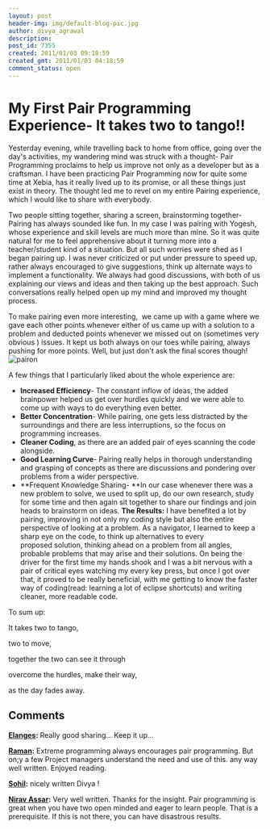 ```yaml
---
layout: post
header-img: img/default-blog-pic.jpg
author: divya_agrawal
description: 
post_id: 7355
created: 2011/01/03 09:18:59
created_gmt: 2011/01/03 04:18:59
comment_status: open
---
```


# My First Pair Programming Experience- It takes two to tango!!

Yesterday evening, while travelling back to home from office, going over the day's activities, my wandering mind was struck with a thought- Pair Programming proclaims to help us improve not only as a developer but as a craftsman. I have been practicing Pair Programming now for quite some time at Xebia, has it really lived up to its promise, or all these things just exist in theory. The thought led me to revel on my entire Pairing experience, which I would like to share with everybody.

Two people sitting together, sharing a screen, brainstorming together-Pairing has always sounded like fun.  In my case I was pairing with Yogesh, whose experience and skill levels are much more than mine. So it was quite natural for me to feel apprehensive about it turning more into a teacher/student kind of a situation. But all such worries were shed as I began pairing up. I was never criticized or put under pressure to speed up, rather always encouraged to give suggestions, think up alternate ways to implement a functionality. We always had good discussions, with both of us explaining our views and ideas and then taking up the best approach. Such conversations really helped open up my mind and improved my thought process.

To make pairing even more interesting,  we came up with a game where we gave each other points whenever either of us came up with a solution to a problem and deducted points whenever we missed out on (sometimes very obvious ) issues. It kept us both always on our toes while pairing, always pushing for more points. Well, but just don't ask the final scores though! ![][1]

A few things that I particularly liked about the whole experience are: 

  * **Increased Efficiency**\- The constant inflow of ideas, the added brainpower helped us get over hurdles quickly and we were able to come up with ways to do everything even better.
  * **Better Concentration**\- While pairing, one gets less distracted by the surroundings and there are less interruptions, so the focus on programming increases.
  * **Cleaner Coding**, as there are an added pair of eyes scanning the code alongside.
  * **Good Learning Curve**\- Pairing really helps in thorough understanding and grasping of concepts as there are discussions and pondering over problems from a wider perspective.
  * **Frequent Knowledge Sharing- **In our case whenever there was a new problem to solve, we used to split up, do our own research, study for some time and then again sit together to share our findings and join heads to brainstorm on ideas.
**The Results:** I have benefited a lot by pairing, improving in not only my coding style but also the entire perspective of looking at a problem. As a navigator, I learned to keep a sharp eye on the code, to think up alternatives to every proposed solution, thinking ahead on a problem from all angles, probable problems that may arise and their solutions. On being the driver for the first time my hands shook and I was a bit nervous with a pair of critical eyes watching my every key press, but once I got over that, it proved to be really beneficial, with me getting to know the faster way of coding(read: learning a lot of eclipse shortcuts) and writing cleaner, more readable code.

To sum up:

It takes two to tango,

two to move,

together the two can see it through

overcome the hurdles, make their way,

as the day fades away.

   [1]: http://xebee.xebia.in/wp-content/uploads/2011/01/pairon-300x172.jpg (pairon)

## Comments

**[Elanges](#4858 "2011-01-11 12:16:25"):** Really good sharing... Keep it up...

**[Raman](#4684 "2011-01-03 14:00:26"):** Extreme programming always encourages pair programming. But on;y a few Project managers understand the need and use of this. any way well written. Enjoyed reading.

**[Sohil](#4678 "2011-01-03 09:50:04"):** nicely written Divya !

**[Nirav Assar](#4717 "2011-01-05 21:02:50"):** Very well written. Thanks for the insight. Pair programming is great when you have two open minded and eager to learn people. That is a prerequisite. If this is not there, you can have disastrous results.


